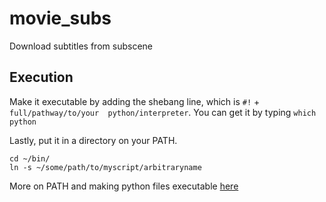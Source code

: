# movie_subs
Download subtitles from subscene

## Execution

Make it executable by adding the shebang line, which is `#!` + `full/pathway/to/your 
python/interpreter`. You can get it by typing `which python`

Lastly, put it in a directory on your PATH. 

`cd ~/bin/`  
`ln -s ~/some/path/to/myscript/arbitraryname`

More on PATH and making python files executable [here](https://stackoverflow.com/questions/15587877/run-a-python-script-in-terminal-without-the-python-command)
